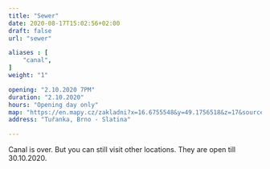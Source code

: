 ```yaml
---
title: "Sewer"
date: 2020-08-17T15:02:56+02:00
draft: false
url: "sewer"

aliases : [
    "canal",
]
weight: "1"

opening: "2.10.2020 7PM"
duration: "2.10.2020"
hours: "Opening day only"
map: "https://en.mapy.cz/zakladni?x=16.6755548&y=49.1756518&z=17&source=coor&id=16.675404629967574%2C49.17613221437531"
address: "Tuřanka, Brno - Slatina"

---
```


Canal is over. But you can still visit other locations. They are open till 30.10.2020.
